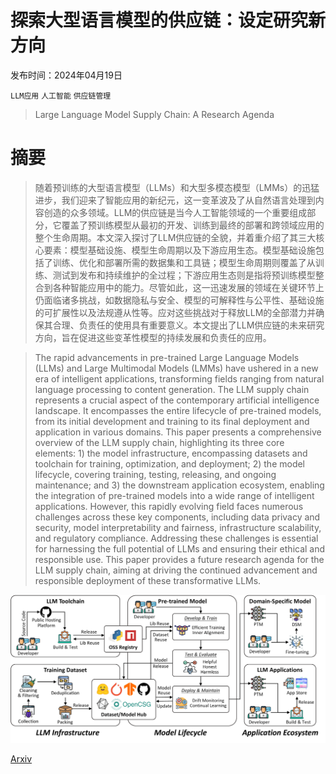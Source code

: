 # 探索大型语言模型的供应链：设定研究新方向

发布时间：2024年04月19日

`LLM应用` `人工智能` `供应链管理`

> Large Language Model Supply Chain: A Research Agenda

# 摘要

> 随着预训练的大型语言模型（LLMs）和大型多模态模型（LMMs）的迅猛进步，我们迎来了智能应用的新纪元，这一变革波及了从自然语言处理到内容创造的众多领域。LLM的供应链是当今人工智能领域的一个重要组成部分，它覆盖了预训练模型从最初的开发、训练到最终的部署和跨领域应用的整个生命周期。本文深入探讨了LLM供应链的全貌，并着重介绍了其三大核心要素：模型基础设施、模型生命周期以及下游应用生态。模型基础设施包括了训练、优化和部署所需的数据集和工具链；模型生命周期则覆盖了从训练、测试到发布和持续维护的全过程；下游应用生态则是指将预训练模型整合到各种智能应用中的能力。尽管如此，这一迅速发展的领域在关键环节上仍面临诸多挑战，如数据隐私与安全、模型的可解释性与公平性、基础设施的可扩展性以及法规遵从性等。应对这些挑战对于释放LLM的全部潜力并确保其合理、负责任的使用具有重要意义。本文提出了LLM供应链的未来研究方向，旨在促进这些变革性模型的持续发展和负责任的应用。

> The rapid advancements in pre-trained Large Language Models (LLMs) and Large Multimodal Models (LMMs) have ushered in a new era of intelligent applications, transforming fields ranging from natural language processing to content generation. The LLM supply chain represents a crucial aspect of the contemporary artificial intelligence landscape. It encompasses the entire lifecycle of pre-trained models, from its initial development and training to its final deployment and application in various domains. This paper presents a comprehensive overview of the LLM supply chain, highlighting its three core elements: 1) the model infrastructure, encompassing datasets and toolchain for training, optimization, and deployment; 2) the model lifecycle, covering training, testing, releasing, and ongoing maintenance; and 3) the downstream application ecosystem, enabling the integration of pre-trained models into a wide range of intelligent applications. However, this rapidly evolving field faces numerous challenges across these key components, including data privacy and security, model interpretability and fairness, infrastructure scalability, and regulatory compliance. Addressing these challenges is essential for harnessing the full potential of LLMs and ensuring their ethical and responsible use. This paper provides a future research agenda for the LLM supply chain, aiming at driving the continued advancement and responsible deployment of these transformative LLMs.

![探索大型语言模型的供应链：设定研究新方向](../../../paper_images/2404.12736/x1.png)

[Arxiv](https://arxiv.org/abs/2404.12736)